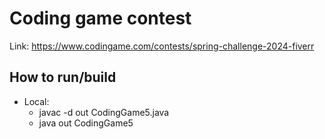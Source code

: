 # Coding game contest
Link: https://www.codingame.com/contests/spring-challenge-2024-fiverr

## How to run/build
- Local: 
    + javac -d out CodingGame5.java
    + java out CodingGame5